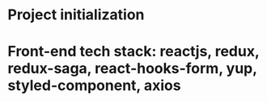 # Project initialization

# Front-end tech stack: reactjs, redux, redux-saga, react-hooks-form, yup, styled-component, axios

